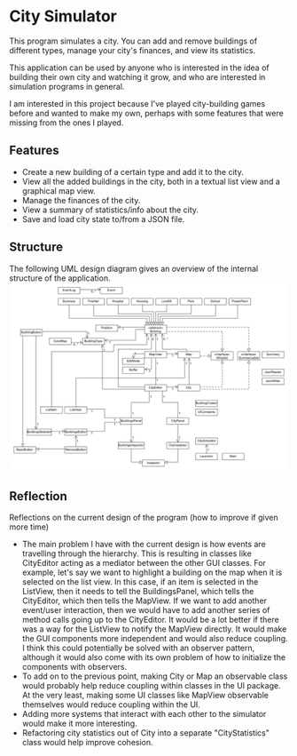 # City Simulator

This program simulates a city. You can add and remove buildings of different
types, manage your city's finances, and view its statistics.

This application can be used by anyone who is interested in the idea of
building their own city and watching it grow, and who are interested in
simulation programs in general.

I am interested in this project because I've played city-building games
before and wanted to make my own, perhaps with some features that were 
missing from the ones I played.

## Features
- Create a new building of a certain type and add it to the city.
- View all the added buildings in the city, both in a textual list view and a graphical map view.
- Manage the finances of the city.
- View a summary of statistics/info about the city.
- Save and load city state to/from a JSON file.

## Structure
The following UML design diagram gives an overview of the internal structure of the application.
![UML design diagram](./UML_Design_Diagram.png "UML Design Diagram")

## Reflection
Reflections on the current design of the program (how to improve if given more time)
 - The main problem I have with the current design is how events are travelling through the hierarchy.
This is resulting in classes like CityEditor acting as a mediator between the other GUI classes. For example, let's say
we want to highlight a building on the map when it is selected on the list view. In this case, if an item is selected
in the ListView, then it needs to tell the BuildingsPanel, which tells the CityEditor, which then tells the MapView.
If we want to add another event/user interaction, then we would have to add another series of method calls going up to
the CityEditor. It would be a lot better if there was a way for the ListView to notify the MapView directly.
It would make the GUI components more independent and would also reduce coupling.
I think this could potentially be solved with an observer pattern, although it would also come with its own problem
of how to initialize the components with observers.
 - To add on to the previous point, making City or Map an observable class would probably help reduce coupling 
within classes in the UI package. At the very least, making some UI classes like MapView observable themselves would
reduce coupling within the UI.
 - Adding more systems that interact with each other to the simulator would make it more interesting.
 - Refactoring city statistics out of City into a separate "CityStatistics" class would help improve cohesion.
